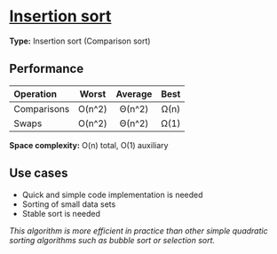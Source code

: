 # [Insertion sort​](https://en.wikipedia.org/wiki/Insertion_sort)

**Type:** Insertion sort (Comparison sort)

## Performance

| Operation   | Worst  | Average | Best |
| :---------- | :----: | :-----: | :--: |
| Comparisons | O(n^2) | Θ(n^2)  | Ω(n) |
| Swaps       | O(n^2) | Θ(n^2)  | Ω(1) |

**Space complexity:** O(n) total, O(1) auxiliary

## Use cases

- Quick and simple code implementation is needed
- Sorting of small data sets
- Stable sort is needed

_This algorithm is more efficient in practice than other simple quadratic sorting algorithms such as bubble sort or selection sort._
